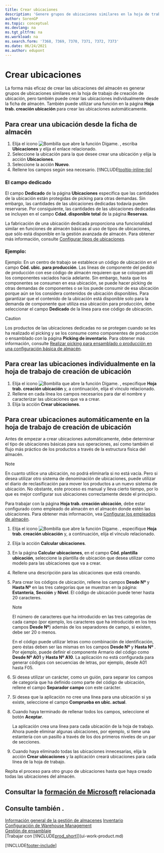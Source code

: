 ```yaml
---
title: Crear ubicaciones
description: 'Genere grupos de ubicaciones similares en la hoja de trabajo de creación de ubicaciones, cree ubicaciones individualmente en la ficha de ubicación o automáticamente en la Hoja de trabajo de creación de ubicación.'
author: SorenGP
ms.topic: conceptual
ms.devlang: na
ms.tgt_pltfrm: na
ms.workload: na
ms.search.form: '7368, 7369, 7370, 7371, 7372, 7373'
ms.date: 06/24/2021
ms.author: edupont
---
```

# <a name="create-bins" />Crear ubicaciones

La forma más eficaz de crear las ubicaciones del almacén es generar grupos de ubicaciones similares en la hoja de trabajo de creación de ubicación, pero también puede crear las ubicaciones individualmente desde la ficha de almacén. También puede utilizar una función en la página **Hoja trab. creación ubicación** para crear las ubicaciones automáticamente.  

## <a name="to-create-a-bin-from-the-location-card" />Para crear una ubicación desde la ficha de almacén

1.  Elija el icono ![Bombilla que abre la función Dígame.](media/ui-search/search_small.png "Dígame qué desea hacer") , escriba **Ubicaciones** y elija el enlace relacionado.  
2.  Seleccione la ubicación para la que desee crear una ubicación y elija la acción **Ubicaciones**.  
3. Seleccione la acción **Nuevo**.
4. Rellene los campos según sea necesario. [!INCLUDE[tooltip-inline-tip](includes/tooltip-inline-tip_md.md)]

### <a name="the-dedicated-field" />El campo dedicado

El campo **Dedicado** de la página **Ubicaciones** especifica que las cantidades de la ubicación están protegidas de picking para otras demandas. Sin embargo, las cantidades de las ubicaciones dedicadas todavía pueden reservarse. Por consiguiente, las cantidades de las ubicaciones dedicadas se incluyen en el campo **Cdad. disponible total** de la página **Reservas**.

La fabricación de una ubicación dedicada proporciona una funcionalidad similar en funciones de almacén básicas al uso de tipos de ubicaciones, que sólo está disponible en la gestión avanzada de almacén. Para obtener más información, consulte [Configurar tipos de ubicaciones](warehouse-how-to-set-up-bin-types.md).

### <a name="example" />Ejemplo:

Ejemplo: En un centro de trabajo se establece un código de ubicación en el campo **Cód. ubic. para producción**. Las líneas de componente del pedido de producción con ese código de almacén requieren que se coloquen allí los componentes vaciados hacia adelante. Sin embargo, hasta que los componentes se consumen en esa ubicación, se puede hacer picking de otras demandas de componentes o se los puede consumir de esa ubicación porque aún se los considera contenidos de ubicación disponibles. Para garantizar que el contenido de la ubicación está disponible solo para la demanda de componente que utiliza esa ubicación para producción, debe seleccionar el campo **Dedicado** de la línea para ese código de ubicación.

> [!Caution]
> Los productos de las ubicaciones dedicadas no se protegen cuando se les ha realizado el picking y se los consume como componentes de producción o ensamblado con la página **Picking de inventario**. Para obtener más información, consulte [Realizar picking para ensamblado o producción en una configuración básica de almacén](warehouse-how-to-pick-for-production.md).

## <a name="to-create-bins-individually-in-the-bin-creation-worksheet" />Para crear las ubicaciones individualmente en la hoja de trabajo de creación de ubicación

1.  Elija el icono ![Bombilla que abre la función Dígame.](media/ui-search/search_small.png "Dígame qué desea hacer") , especifique **Hoja trab. creación ubicación** y, a continuación, elija el vínculo relacionado.  
2.  Rellene en cada línea los campos necesarios para dar el nombre y caracterizar las ubicaciones que va a crear.  
3.  Elija la acción **Crear ubicaciones**.  

## <a name="to-make-bins-automatically-in-the-bin-creation-worksheet" />Para crear ubicaciones automáticamente en la hoja de trabajo de creación de ubicación

Antes de empezar a crear ubicaciones automáticamente, debe determinar el tipo de ubicaciones básicas para sus operaciones, así como también el flujo más práctico de los productos a través de la estructura física del almacén.  

> [!NOTE]  
> En cuanto utilice una ubicación, no podrá eliminarla si no está vacía. Pero si desea utilizar otro sistema de denominación de ubicaciones, puede utilizar el diario de reclasificación para mover los productos a un nuevo sistema de ubicación. No obstante, este proceso es manual y lleva cierto tiempo, por lo que es mejor configurar sus ubicaciones correctamente desde el principio.  

Para trabajar con la página **Hoja trab. creación ubicación**, debe estar configurado como empleado de almacén en el almacén donde estén las ubicaciones. Para obtener más información, vea [Configurar los empleados de almacén](warehouse-how-to-set-up-warehouse-employees.md).    

1.  Elija el icono ![Bombilla que abre la función Dígame.](media/ui-search/search_small.png "Dígame qué desea hacer") , especifique **Hoja trab. creación ubicación** y, a continuación, elija el vínculo relacionado.  
2.  Elija la acción **Calcular ubicaciones**.
3. En la página **Calcular ubicaciones**, en el campo **Cód. plantilla ubicación**, seleccione la plantilla de ubicación que desea utilizar como modelo para las ubicaciones que va a crear.
4.  Rellene una descripción para las ubicaciones que está creando.  
5.  Para crear los códigos de ubicación, rellene los campos **Desde Nº** y **Hasta Nº** en las tres categorías que se muestran en la página: **Estantería**, **Sección** y **Nivel**. El código de ubicación puede tener hasta 20 caracteres.  

    > [!NOTE]  
    >  El número de caracteres que ha introducido en las tres categorías de cada campo (por ejemplo, los caracteres que ha introducido en los tres campos **Desde Nº**) además de los separadores de campo, si existen, debe ser 20 o menos.  

     En el código puede utilizar letras como combinación de identificación, pero éstas deben ser las mismas en los campos **Desde Nº** y **Hasta Nº** . Por ejemplo, puede definir el componente Armario del código como **Desde Nº A01** y **Hasta Nº A10**. La aplicación no está configurada para generar códigos con secuencias de letras, por ejemplo, desde A01 hasta F05.  

6.  Si desea utilizar un carácter, como un guión, para separar los campos de categoría que ha definido como parte del código de ubicación, rellene el campo **Separador campo** con este carácter.  
7.  Si desea que la aplicación no cree una línea para una ubicación si ya existe, seleccione el campo **Comprueba en ubic. actual**.  
8. Cuando haya terminado de rellenar todos los campos, seleccione el botón **Aceptar**.

    La aplicación crea una línea para cada ubicación de la hoja de trabajo. Ahora puede eliminar algunas ubicaciones, por ejemplo, si tiene una estantería con un pasillo a través de los dos primeros niveles de un par de secciones.  

9. Cuando haya eliminado todas las ubicaciones innecesarias, elija la acción **Crear ubicaciones** y la aplicación creará ubicaciones para cada línea de la hoja de trabajo.  

Repita el proceso para otro grupo de ubicaciones hasta que haya creado todas las ubicaciones del almacén.  

## <a name="see-related-microsoft-training" />Consultar la [formación de Microsoft](/training/modules/create-new-bins/) relacionada

## <a name="see-also" />Consulte también .

[Información general de la gestión de almacenes](design-details-warehouse-management.md)
[Inventario](inventory-manage-inventory.md)  
[Configuración de Warehouse Management](warehouse-setup-warehouse.md)  
[Gestión de ensamblaje](assembly-assemble-items.md)  
[Trabajar con [!INCLUDE[prod_short](includes/prod_short.md)]](ui-work-product.md)


[!INCLUDE[footer-include](includes/footer-banner.md)]
